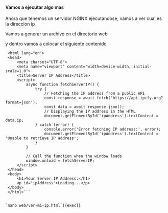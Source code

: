#### Vamos a ejecutar algo mas
Ahora que tenemos un servidor NGINX ejecutandose, vamos a ver cual es la direccion ip

Vamos a generar un archivo en el directorio web

y dentro vamos a colocar el siguiente contenido

```<!DOCTYPE html>
 <html lang="en">
 <head>
     <meta charset="UTF-8">
     <meta name="viewport" content="width=device-width, initial-scale=1.0">
     <title>Server IP Address</title>
     <script>
         async function fetchServerIP() {
             try {
                 // Fetching the IP address from a public API
                 const response = await fetch('https://api.ipify.org?format=json');
                 const data = await response.json();
                 // Displaying the IP address in the HTML
                 document.getElementById('ipAddress').textContent = data.ip;
             } catch (error) {
                 console.error('Error fetching IP address:', error);
                 document.getElementById('ipAddress').textContent = 'Unable to retrieve IP address';
             }
         }
 
         // Call the function when the window loads
         window.onload = fetchServerIP;
     </script>
 </head>
 <body>
     <h1>Your Server IP Address:</h1>
     <p id="ipAddress">Loading...</p>
 </body>
 </html>```


`nano web/ver-mi-ip.html`{{exec}}